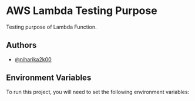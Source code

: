 # AWS Lambda Testing Purpose

Testing purpose of Lambda Function.

## Authors

- [@niharika2k00](https://www.github.com/niharika2k00)

## Environment Variables

To run this project, you will need to set the following environment variables:
